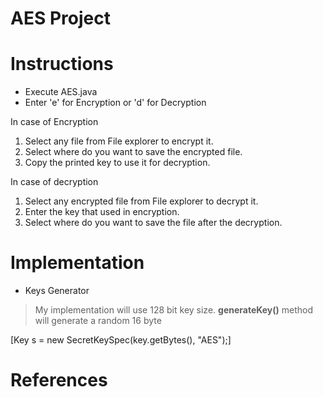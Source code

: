 # AES Project

# Instructions
- Execute AES.java 
- Enter 'e' for Encryption or 'd' for Decryption 

In case of Encryption 
1. Select any file from File explorer to encrypt it.
2. Select where do you want to save the encrypted file.
3. Copy the printed key to use it for decryption.

In case of decryption 
1. Select any encrypted file from File explorer to decrypt it.
2. Enter the key that used in encryption.
3. Select where do you want to save the file after the decryption.

# Implementation

- Keys Generator

> My implementation will use 128 bit key size. **generateKey()** method will generate a random 16 byte

[Key s = new SecretKeySpec(key.getBytes(), "AES");]

> 



# References

